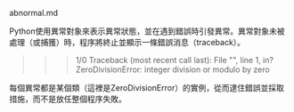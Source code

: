 abnormal.md

Python使用異常對象來表示異常狀態，並在遇到錯誤時引發異常。異常對象未被處理（或捕獲）時，程序將終止並顯示一條錯誤消息（traceback）。

>>>1/0
Traceback (most recent call last):
  File "<stdin>", line 1, in?
ZeroDivisionError: integer division or modulo by zero

每個異常都是某個類（這裡是ZeroDivisionError）的實例，從而逮住錯誤並採取措施，而不是放任整個程序失敗。